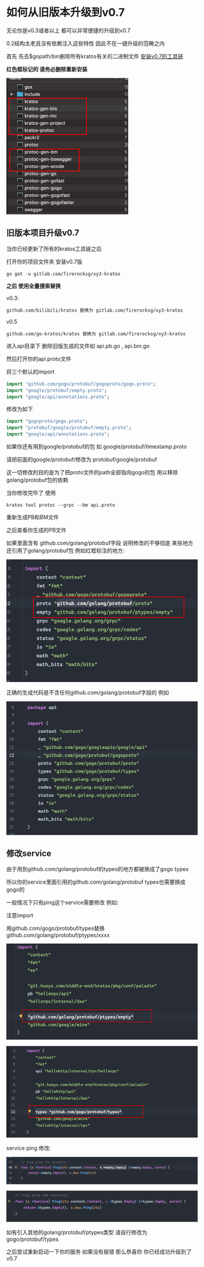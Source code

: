 # 如何从旧版本升级到v0.7
无论你是v0.3或者以上 都可以非常便捷的升级到v0.7

0.2结构太老且没有依赖注入这些特性 因此不在一键升级的范畴之内

首先 先去$gopath/bin删除所有kratos有关的二进制文件 [安装v0.7的工具链](new-generator-tools.md)

**红色框标记的 请务必删除重新安装**

![kratos-tool-list](kratos-tool-list.png)



## 旧版本项目升级v0.7
当你已经更新了所有的kratos工具链之后

打开你的项目文件夹 安装v0.7版
```shell
go get -u gitlab.com/firerocksg/xy3-kratos
``` 

**之后 使用全量搜索替换** 

v0.3:
```
github.com/bilibili/kratos 替换为 gitlab.com/firerocksg/xy3-kratos
```

v0.5
```
github.com/go-kratos/kratos 替换为 gitlab.com/firerocksg/xy3-kratos
```

进入api目录下 删除旧版生成的文件如 api.pb.go , api.bm.go

然后打开你的api.proto文件

将三个默认的import
```protobuf
import "github.com/gogo/protobuf/gogoproto/gogo.proto";
import "google/protobuf/empty.proto";
import "google/api/annotations.proto";
```

修改为如下
```protobuf
import "gogoproto/gogo.proto";
import "protobuf/google/protobuf/empty.proto";
import "google/api/annotations.proto";
```

如果你还有用到google/protobuf的包 如 google/protobuf/timestamp.proto

请把前面的google/protobuf/修改为 protobuf/google/protobuf

这一切修改的目的是为了把proto文件的path全部指向gogo的包 用以移除golang/protobuf包的依赖

当你修改完毕了 使用 
```shell
kratos tool protoc --grpc --bm api.proto
```
重新生成PB和BM文件

之后查看你生成的PB文件

如果里面含有 github.com/golang/protobuf字段 说明修改的不够彻底 某些地方还引用了golang/protobuf包
例如红框标注的地方:

![golang-gen](golang-gen.png)

正确的生成代码是不含任何github.com/golang/protobuf字段的 例如

![gogo-gen](gogo-gen.png)


## 修改service

由于用到github.com/golang/protobuf的types的地方都被换成了gogo types

所以你的service里面引用的github.com/golang/protobuf types也需要换成gogo的

一般情况下只有ping这个service需要修改 例如:

注意import 

用github.com/gogo/protobuf/types替换github.com/golang/protobuf/ptypes/xxxx

![golang-gen-import](golang-gen-import.png)

![gogo-gen-import](gogo-gen-import.png)

service ping 修改:

![golang-gen-ping](golang-gen-ping.png)

![gogo-gen-ping](gogo-gen-ping.png)

如有引入其他的golang/protobuf/ptypes类型 请自行修改为gogo/protobuf/types


之后尝试重新启动一下你的服务 如果没有报错 那么恭喜你 你已经成功升级到了v0.7